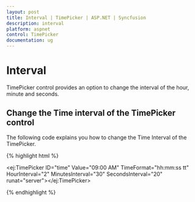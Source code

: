 ```yaml
---
layout: post
title: Interval | TimePicker | ASP.NET | Syncfusion
description: interval
platform: aspnet
control: TimePicker
documentation: ug
---
```


# Interval

TimePicker control provides an option to change the interval of the hour, minute and seconds. 

## Change the Time interval of the TimePicker control

The following code explains you how to change the Time Interval of the TimePicker.

{% highlight html %}

<ej:TimePicker ID="time" Value="09:00 AM" TimeFormat="hh:mm:ss tt" HourInterval="2" MinutesInterval="30" SecondsInterval="20" runat="server"></ej:TimePicker>

{% endhighlight %}




